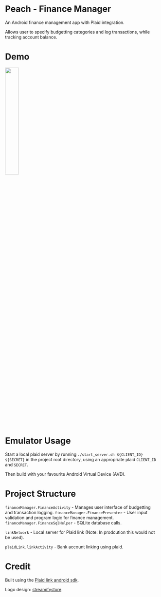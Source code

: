 # Peach - Finance Manager
An Android finance management app with Plaid integration.

Allows user to specify budgetting categories and log transactions, while tracking account balance.

# Demo

<img src="https://github.com/OliverMadine/peach-finance-manager/blob/main/docs/demo.gif" width="30%" height="30%"/>

# Emulator Usage

Start a local plaid server by running `./start_server.sh ${CLIENT_ID} ${SECRET}` in the project root directory, using an appropriate plaid `CLIENT_ID` and `SECRET`. 

Then build with your favourite Android Virtual Device (AVD).

# Project Structure

`financeManager.FinanceActivity` - Manages user interface of budgetting and transaction logging.
`financeManager.FinancePresenter` - User input validation and program logic for finance management.
`financeManager.FinanceSqlHelper` - SQLite database calls.

`linkNetwork` - Local server for Plaid link (Note: In prodcution this would not be used).

`plaidLink.linkActivity` - Bank account linking using plaid.

# Credit
Built using the [Plaid link android sdk](https://github.com/plaid/plaid-link-android).

Logo design: [streamifystore](https://streamifystore.com).
